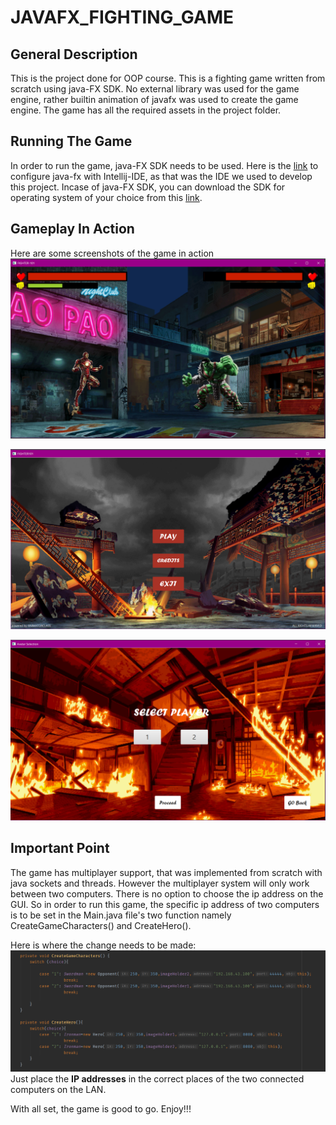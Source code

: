 # JAVAFX_FIGHTING_GAME

## General Description
This is the project done for OOP course. This is a fighting game written from scratch using java-FX SDK.
No external library was used for the game engine, rather builtin animation of javafx was used to create the game engine.
The game has all the required assets in the project folder.

## Running The Game
In order to run the game, java-FX SDK needs to be used. Here is the [link](https://stackoverflow.com/questions/53668630/how-to-run-javafx-applications-in-intellij-idea-ide) to configure java-fx with Intellij-IDE, as that was the IDE we used to develop this project. Incase of java-FX SDK, you can download the SDK for operating system of your choice from this [link](https://gluonhq.com/products/javafx/).

## Gameplay In Action
Here are some screenshots of the game in action
![](images/fighter-1.PNG)

![](images/fighter-2.PNG)

![](images/fighter-3.PNG)


## Important Point
The game has multiplayer support, that was implemented from scratch with java sockets and threads. However the multiplayer system will only work between two computers.
There is no option to choose the ip address on the GUI. So in order to run this game, the specific ip address of two computers is to be set in the Main.java file's two function 
namely CreateGameCharacters() and CreateHero().

Here is where the change needs to be made:
![](images/ips.PNG)
Just place the **IP addresses** in the correct places of the two connected computers on the LAN.

With all set, the game is good to go. Enjoy!!!
